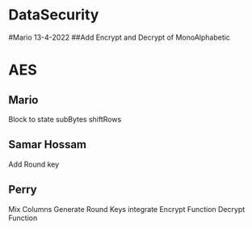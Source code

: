 # DataSecurity
#Mario 13-4-2022 
##Add Encrypt and Decrypt of MonoAlphabetic

# AES

## Mario
Block to state
subBytes
shiftRows
## Samar Hossam 
Add Round key 
## Perry 
Mix Columns
Generate Round Keys
integrate Encrypt Function
Decrypt Function
